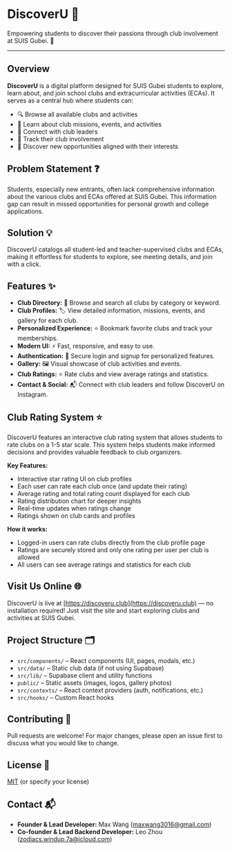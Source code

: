 # DiscoverU 🚀

Empowering students to discover their passions through club involvement at SUIS Gubei. 🌟

---

## Overview

**DiscoverU** is a digital platform designed for SUIS Gubei students to explore, learn about, and join school clubs and extracurricular activities (ECAs). It serves as a central hub where students can:

- 🔍 Browse all available clubs and activities
- 📖 Learn about club missions, events, and activities
- 🤝 Connect with club leaders
- 📝 Track their club involvement
- 🌱 Discover new opportunities aligned with their interests

## Problem Statement ❓

Students, especially new entrants, often lack comprehensive information about the various clubs and ECAs offered at SUIS Gubei. This information gap can result in missed opportunities for personal growth and college applications.

## Solution 💡

DiscoverU catalogs all student-led and teacher-supervised clubs and ECAs, making it effortless for students to explore, see meeting details, and join with a click.

## Features ✨

- **Club Directory:** 🔎 Browse and search all clubs by category or keyword.
- **Club Profiles:** 🏷️ View detailed information, missions, events, and gallery for each club.
- **Personalized Experience:** ⭐ Bookmark favorite clubs and track your memberships.
- **Modern UI:** ⚡ Fast, responsive, and easy to use.
- **Authentication:** 🔐 Secure login and signup for personalized features.
- **Gallery:** 🖼️ Visual showcase of club activities and events.
- **Club Ratings:** ⭐ Rate clubs and view average ratings and statistics.
- **Contact & Social:** 📬 Connect with club leaders and follow DiscoverU on Instagram.

## Club Rating System ⭐

DiscoverU features an interactive club rating system that allows students to rate clubs on a 1-5 star scale. This system helps students make informed decisions and provides valuable feedback to club organizers.

**Key Features:**
- Interactive star rating UI on club profiles
- Each user can rate each club once (and update their rating)
- Average rating and total rating count displayed for each club
- Rating distribution chart for deeper insights
- Real-time updates when ratings change
- Ratings shown on club cards and profiles

**How it works:**
- Logged-in users can rate clubs directly from the club profile page
- Ratings are securely stored and only one rating per user per club is allowed
- All users can see average ratings and statistics for each club

## Visit Us Online 🌐

DiscoverU is live at [https://discoveru.club](https://discoveru.club) — no installation required! Just visit the site and start exploring clubs and activities at SUIS Gubei.

## Project Structure 🗂️

- `src/components/` – React components (UI, pages, modals, etc.)
- `src/data/` – Static club data (if not using Supabase)
- `src/lib/` – Supabase client and utility functions
- `public/` – Static assets (images, logos, gallery photos)
- `src/contexts/` – React context providers (auth, notifications, etc.)
- `src/hooks/` – Custom React hooks

## Contributing 🤗

Pull requests are welcome! For major changes, please open an issue first to discuss what you would like to change.

## License 📄

[MIT](LICENSE) (or specify your license)

## Contact 📬

- **Founder & Lead Developer:** Max Wang (maxwang3016@gmail.com)
- **Co-founder & Lead Backend Developer:** Leo Zhou (zodiacs.windup.7a@icloud.com)
